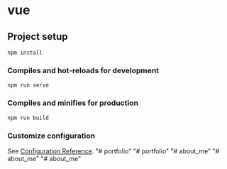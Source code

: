 # vue

## Project setup
```
npm install
```

### Compiles and hot-reloads for development
```
npm run serve
```

### Compiles and minifies for production
```
npm run build
```

### Customize configuration
See [Configuration Reference](https://cli.vuejs.org/config/).
"# portfolio" 
"# portfolio" 
"# about_me" 
"# about_me" 
"# about_me" 
